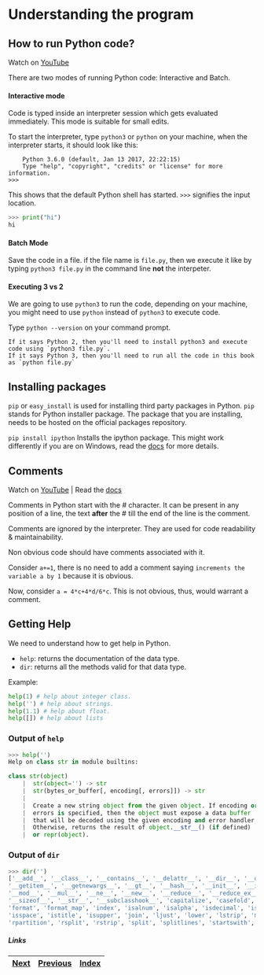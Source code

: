 # Understanding the program

## How to run Python code?

Watch on [YouTube](https://www.youtube.com/watch?v=wSqRUTS7uAg)

There are two modes of running Python code: Interactive and Batch.

#### Interactive mode
Code is typed inside an interpreter session which gets evaluated immediately. This mode is suitable for small edits. 

To start the interpreter, type `python3` or `python` on your machine, when the interpreter starts, it should look like this:

```
    Python 3.6.0 (default, Jan 13 2017, 22:22:15)
    Type "help", "copyright", "credits" or "license" for more information.
>>>
```

This shows that the default Python shell has started. `>>>` signifies the input location. 

```python
>>> print("hi")
hi
```

#### Batch Mode

Save the code in a file. if the file name is `file.py`, then we execute it like by typing `python3 file.py` in the command line **not** the interpeter.


#### Executing 3 vs 2
We are going to use `python3` to run the code, depending on your machine, you might need to use `python` instead of `python3` to execute code. 

Type `python --version` on your command prompt. 

    If it says Python 2, then you'll need to install python3 and execute code using `python3 file.py`.
    If it says Python 3, then you'll need to run all the code in this book as `python file.py`

## Installing packages

`pip` or `easy_install` is used for installing third party packages in Python. `pip` stands for Python installer package. The package that you are installing, needs to be hosted on the official packages repository.

 `pip install ipython` Installs the ipython package. This might work differently if you are on Windows, read the [docs](https://docs.python.org/3/installing/index.html) for more details.

## Comments

Watch on [YouTube](https://www.youtube.com/watch?v=oU1rHEnfgcM) | Read the [docs](https://docs.python.org/3/reference/lexical_analysis.html?highlight=comments#comments)

Comments in Python start with the # character. It can be present in any position of a line, the text **after** the # till the end of the line is the comment.

Comments are ignored by the interpreter. They are used for code readability & maintainability.

Non obvious code should have comments associated with it. 

Consider `a+=1`, there is no need to add a comment saying `increments the variable a by 1` because it is obvious. 

Now, consider `a = 4*c+4*d/6*c`. This is not obvious, thus, would warrant a comment. 

## Getting Help

We need to understand how to get help in Python.

* `help`: returns the documentation of the data type.
* `dir`: returns all the methods valid for that data type.

Example:

```python
help(1) # help about integer class.
help('') # help about strings.
help(1.1) # help about float.
help([]) # help about lists
```

### Output of `help`

```python
>>> help('')
Help on class str in module builtins:

class str(object)
	|  str(object='') -> str
	|  str(bytes_or_buffer[, encoding[, errors]]) -> str
	|
	|  Create a new string object from the given object. If encoding or
	|  errors is specified, then the object must expose a data buffer
	|  that will be decoded using the given encoding and error handler.
	|  Otherwise, returns the result of object.__str__() (if defined)
	|  or repr(object).
```

### Output of `dir`

```python
>>> dir('')
['__add__', '__class__', '__contains__', '__delattr__', '__dir__', '__doc__', '__eq__', '__format__', '__ge__', '__getattribute__',
'__getitem__', '__getnewargs__', '__gt__', '__hash__', '__init__', '__init_subclass__', '__iter__', '__le__', '__len__', '__lt__', 
'__mod__', '__mul__', '__ne__', '__new__', '__reduce__', '__reduce_ex__', '__repr__', '__rmod__', '__rmul__', '__setattr__', 
'__sizeof__', '__str__', '__subclasshook__', 'capitalize', 'casefold', 'center', 'count', 'encode', 'endswith', 'expandtabs', 'find', 
'format', 'format_map', 'index', 'isalnum', 'isalpha', 'isdecimal', 'isdigit', 'isidentifier', 'islower', 'isnumeric', 'isprintable', 
'isspace', 'istitle', 'isupper', 'join', 'ljust', 'lower', 'lstrip', 'maketrans', 'partition', 'replace', 'rfind', 'rindex', 'rjust', 
'rpartition', 'rsplit', 'rstrip', 'split', 'splitlines', 'startswith', 'strip', 'swapcase', 'title', 'translate', 'upper', 'zfill']
```


##### Links

|[Next](03-01-understanding-variables.md) | [Previous](01-intro-to-python.md) |  [Index](SUMMARY.md)
| --------| --------| --------| 
